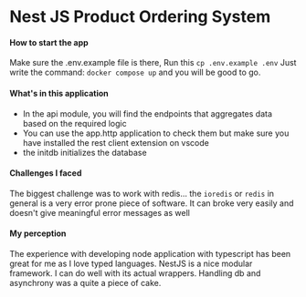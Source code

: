 # Nest JS Product Ordering System

#### How to start the app

Make sure the .env.example file is there,
Run this `cp .env.example .env`
Just write the command: `docker compose up`
and you will be good to go.

#### What's in this application

* In the api module, you will find the endpoints that aggregates data based on the required logic
* You can use the app.http application to check them but make sure you have installed the rest client extension on vscode
* the initdb initializes the database

#### Challenges I faced

The biggest challenge was to work with redis... the `ioredis` or `redis` in general is a very error prone piece of software. It can broke very easily and doesn't give meaningful error messages as well

#### My perception
The experience with developing node application with typescript has been great for me as I love typed languages. NestJS is a nice modular framework. I can do well with its actual wrappers. Handling db and asynchrony was a quite a piece of cake.
